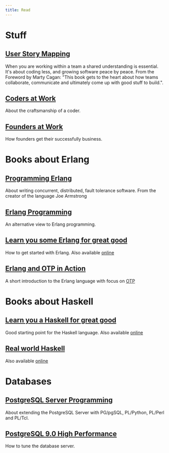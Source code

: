 ```yaml
---
title: Read
---
```


# Stuff

## [User Story Mapping](http://www.amazon.com/User-Story-Mapping-Discover-Product/dp/1491904909)

When you are working within a team a shared understanding is essential. 
It's about coding less, and growing software peace by peace. 
From the Foreword by Marty Cagan: "This book gets to the heart about how teams collaborate, communicate and ultimately come up with good stuff to build.". 

## [Coders at Work](http://www.amazon.com/Coders-Work-Reflections-Craft-Programming/dp/1430219483)

About the craftsmanship of a coder.

## [Founders at Work](http://www.amazon.com/Founders-Work-Stories-Startups-Early/dp/1430210788)

How founders get their successfully business.

# Books about Erlang

## [Programming Erlang](http://www.amazon.com/Programming-Erlang-Concurrent-Pragmatic-Programmers/dp/193778553X)

About writing concurrent, distributed, fault tolerance software. From the creator of the language Joe Armstrong

## [Erlang Programming](http://www.amazon.com/Erlang-Programming-Francesco-Cesarini/dp/0596518188/)

An alternative view to Erlang programming.

## [Learn you some Erlang for great good](http://www.amazon.com/Learn-Some-Erlang-Great-Good/dp/1593274351)

How to get started with Erlang. Also available [online](http://learnyousomeerlang.com/)

## [Erlang and OTP in Action](http://www.amazon.com/Erlang-OTP-Action-Martin-Logan/dp/1933988789)

A short introduction to the Erlang language with focus on [OTP](https://en.wikipedia.org/wiki/Open_Telecom_Platform)

# Books about Haskell

## [Learn you a Haskell for great good](http://www.amazon.com/Learn-You-Haskell-Great-Good/dp/1593272839/)

Good starting point for the Haskell language. Also available [online](http://learnyouahaskell.com/)

## [Real world Haskell](http://www.amazon.com/Real-World-Haskell-Bryan-OSullivan/dp/0596514980)

Also available [online](http://book.realworldhaskell.org/)

# Databases

## [PostgreSQL Server Programming](http://www.amazon.com/PostgreSQL-Server-Programming-Usama-Dar/dp/1783980583)

About extending the PostgreSQL Server with PG/pgSQL, PL/Python, PL/Perl and PL/Tcl.

## [PostgreSQL 9.0 High Performance](http://www.amazon.com/PostgreSQL-High-Performance-Gregory-Smith/dp/184951030X)

How to tune the database server.
